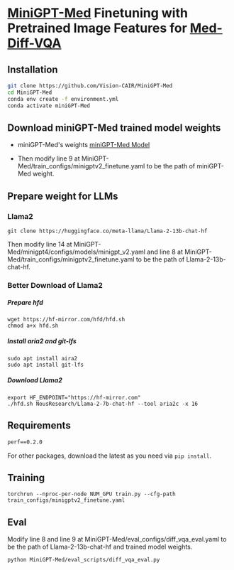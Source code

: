 # [MiniGPT-Med](https://github.com/Vision-CAIR/MiniGPT-Med) Finetuning with Pretrained Image Features for [Med-Diff-VQA](https://github.com/Holipori/MIMIC-Diff-VQA)

## Installation
```bash
git clone https://github.com/Vision-CAIR/MiniGPT-Med
cd MiniGPT-Med
conda env create -f environment.yml
conda activate miniGPT-Med
```

## Download miniGPT-Med trained model weights

* miniGPT-Med's weights [miniGPT-Med Model](https://drive.google.com/file/d/1kjGLk6s9LsBmXfLWQFCdlwF3aul08Cl8/view?usp=sharing)

* Then modify line 9 at MiniGPT-Med/train_configs/minigptv2_finetune.yaml to be the path of miniGPT-Med weight.

## Prepare weight for LLMs

### Llama2

```shell
git clone https://huggingface.co/meta-llama/Llama-2-13b-chat-hf
```

Then modify line 14 at MiniGPT-Med/minigpt4/configs/models/minigpt_v2.yaml and line 8 at MiniGPT-Med/train_configs/minigptv2_finetune.yaml to be the path of Llama-2-13b-chat-hf.

### Better Download of Llama2

##### Prepare hfd
```shell
wget https://hf-mirror.com/hfd/hfd.sh
chmod a+x hfd.sh
```

##### Install aria2 and git-lfs
```shell
sudo apt install aira2
sudo apt install git-lfs
```

##### Download Llama2
```shell
export HF_ENDPOINT="https://hf-mirror.com"
./hfd.sh NousResearch/Llama-2-7b-chat-hf --tool aria2c -x 16
```

## Requirements
```txt
perf==0.2.0
```
For other packages, download the latest as you need via `pip install`.

## Training 

```shell
torchrun --nproc-per-node NUM_GPU train.py --cfg-path train_configs/minigptv2_finetune.yaml
```

## Eval

Modify line 8 and line 9 at MiniGPT-Med/eval_configs/diff_vqa_eval.yaml to be the path of Llama-2-13b-chat-hf and trained model weights.

```shell
python MiniGPT-Med/eval_scripts/diff_vqa_eval.py
```